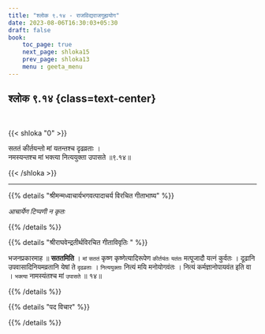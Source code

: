 ```yaml
---
title: "श्लोक ९.१४ - राजविद्यराजगुह्ययोग"
date: 2023-08-06T16:30:03+05:30
draft: false
book:
    toc_page: true
    next_page: shloka15
    prev_page: shloka13
    menu : geeta_menu
---
```




## श्लोक ९.१४ {class=text-center}

<br/>

{{< shloka  "0"  >}}

सततं कीर्तयन्तो मां यतन्तश्च दृढव्रताः ।   
नमस्यन्तश्च मां भक्त्या नित्ययुक्ता उपासते ॥९.१४॥

{{< /shloka >}}

---


{{% details "श्रीमन्मध्वाचार्यभगवत्पादाचर्य विरचित  गीताभाष्य" %}}

*आचार्येण टिप्पणी न कृतः*

{{% /details %}}



{{% details "श्रीराघवेन्द्रतीर्थविरचित गीताविवृतिः " %}}

भजनप्रकारमाह ॥ **सततमिति** । 
`मां` `सततं` कृष्ण कृष्णेत्यादिरूपेण 
`कीर्तयंतः` `यतंतः` मत्पूजादौ यत्नं कुर्वतः । 
दूढानि उपवासादिनियमव्रतानि येषां ते `दृढव्रताः` । 
`नित्ययुक्ताः` नित्यं मयि मनोयोगवंतः । 
नित्यं कर्मज्ञानोपायवंत इति वा ।
`भक्त्या` नामस्यंतश्च मां `उपासते` ॥ १४॥

{{% /details %}}



{{% details "पद विचार" %}}


{{% /details %}}
